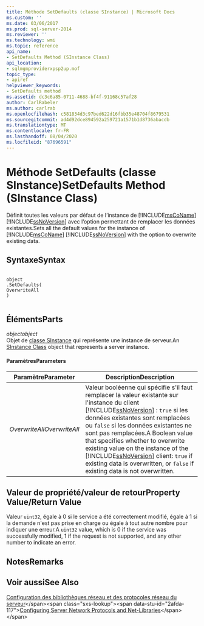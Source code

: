 ```yaml
---
title: Méthode SetDefaults (classe SInstance) | Microsoft Docs
ms.custom: ''
ms.date: 03/06/2017
ms.prod: sql-server-2014
ms.reviewer: ''
ms.technology: wmi
ms.topic: reference
api_name:
- SetDefaults Method (SInstance Class)
api_location:
- sqlmgmproviderxpsp2up.mof
topic_type:
- apiref
helpviewer_keywords:
- SetDefaults method
ms.assetid: dc3c6a85-0711-4688-bf4f-91168c57af28
author: CarlRabeler
ms.author: carlrab
ms.openlocfilehash: c581834d3c97bed622d16fbb35e48704f8679531
ms.sourcegitcommit: ad4d92dce894592a259721a1571b1d8736abacdb
ms.translationtype: MT
ms.contentlocale: fr-FR
ms.lasthandoff: 08/04/2020
ms.locfileid: "87696591"
---
```

# <a name="setdefaults-method-sinstance-class"></a><span data-ttu-id="2afda-102">Méthode SetDefaults (classe SInstance)</span><span class="sxs-lookup"><span data-stu-id="2afda-102">SetDefaults Method (SInstance Class)</span></span>
  <span data-ttu-id="2afda-103">Définit toutes les valeurs par défaut de l’instance de [!INCLUDE[msCoName](../../../includes/msconame-md.md)] [!INCLUDE[ssNoVersion](../../../includes/ssnoversion-md.md)] avec l’option permettant de remplacer les données existantes.</span><span class="sxs-lookup"><span data-stu-id="2afda-103">Sets all the default values for the instance of [!INCLUDE[msCoName](../../../includes/msconame-md.md)] [!INCLUDE[ssNoVersion](../../../includes/ssnoversion-md.md)] with the option to overwrite existing data.</span></span>  
  
## <a name="syntax"></a><span data-ttu-id="2afda-104">Syntaxe</span><span class="sxs-lookup"><span data-stu-id="2afda-104">Syntax</span></span>  
  
```  
  
object  
.SetDefaults(  
OverwriteAll  
)  
  
```  
  
## <a name="parts"></a><span data-ttu-id="2afda-105">Éléments</span><span class="sxs-lookup"><span data-stu-id="2afda-105">Parts</span></span>  
 <span data-ttu-id="2afda-106">*object*</span><span class="sxs-lookup"><span data-stu-id="2afda-106">*object*</span></span>  
 <span data-ttu-id="2afda-107">Objet de [classe SInstance](sinstance-class.md) qui représente une instance de serveur.</span><span class="sxs-lookup"><span data-stu-id="2afda-107">An [SInstance Class](sinstance-class.md) object that represents a server instance.</span></span>  
  
#### <a name="parameters"></a><span data-ttu-id="2afda-108">Paramètres</span><span class="sxs-lookup"><span data-stu-id="2afda-108">Parameters</span></span>  
  
|<span data-ttu-id="2afda-109">Paramètre</span><span class="sxs-lookup"><span data-stu-id="2afda-109">Parameter</span></span>|<span data-ttu-id="2afda-110">Description</span><span class="sxs-lookup"><span data-stu-id="2afda-110">Description</span></span>|  
|---------------|-----------------|  
|<span data-ttu-id="2afda-111">*OverwriteAll*</span><span class="sxs-lookup"><span data-stu-id="2afda-111">*OverwriteAll*</span></span>|<span data-ttu-id="2afda-112">Valeur booléenne qui spécifie s'il faut remplacer la valeur existante sur l'instance du client [!INCLUDE[ssNoVersion](../../../includes/ssnoversion-md.md)] : `true` si les données existantes sont remplacées ou `false` si les données existantes ne sont pas remplacées.</span><span class="sxs-lookup"><span data-stu-id="2afda-112">A Boolean value that specifies whether to overwrite existing value on the instance of the [!INCLUDE[ssNoVersion](../../../includes/ssnoversion-md.md)] client: `true` if existing data is overwritten, or `false` if existing data is not overwritten.</span></span>|  
  
## <a name="property-valuereturn-value"></a><span data-ttu-id="2afda-113">Valeur de propriété/valeur de retour</span><span class="sxs-lookup"><span data-stu-id="2afda-113">Property Value/Return Value</span></span>  
 <span data-ttu-id="2afda-114">Valeur `uint32`, égale à 0 si le service a été correctement modifié, égale à 1 si la demande n'est pas prise en charge ou égale à tout autre nombre pour indiquer une erreur.</span><span class="sxs-lookup"><span data-stu-id="2afda-114">A `uint32` value, which is 0 if the service was successfully modified, 1 if the request is not supported, and any other number to indicate an error.</span></span>  
  
## <a name="remarks"></a><span data-ttu-id="2afda-115">Notes</span><span class="sxs-lookup"><span data-stu-id="2afda-115">Remarks</span></span>  
  
## <a name="see-also"></a><span data-ttu-id="2afda-116">Voir aussi</span><span class="sxs-lookup"><span data-stu-id="2afda-116">See Also</span></span>  
 <span data-ttu-id="2afda-117">[Configuration des bibliothèques réseau et des protocoles réseau du serveur](https://msdn.microsoft.com/library/ms177485\(v=sql.100\).aspx)</span><span class="sxs-lookup"><span data-stu-id="2afda-117">[Configuring Server Network Protocols and Net-Libraries](https://msdn.microsoft.com/library/ms177485\(v=sql.100\).aspx)</span></span>  
  
  
